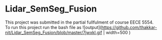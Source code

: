 # Lidar_SemSeg_Fusion
This project was submitted in the partial fullfulment of course EECE 5554.
To run this project run the bash file as 
![output](https://github.com/thakkar-nit/Lidar_SemSeg_Fusion/blob/master/7jwxkl.gif | width=500 )
